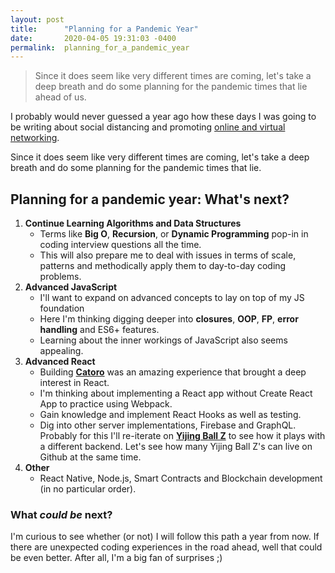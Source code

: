 ```yaml
---
layout: post
title:      "Planning for a Pandemic Year"
date:       2020-04-05 19:31:03 -0400
permalink:  planning_for_a_pandemic_year
---
```


> Since it does seem like very different times are coming, let's take a deep breath and do some planning for the pandemic times that lie ahead of us.

I probably would never guessed a year ago how these days I was going to be writing about social distancing and promoting [online and virtual networking](https://medium.com/@fbohorqu/stuck-at-home-join-these-tech-business-conferences-events-online-and-free-9e5a5843d80b).

Since it does seem like very different times are coming, let's take a deep breath and do some planning for the pandemic times that lie.

## Planning for a pandemic year: What's next?

1. **Continue Learning Algorithms and Data Structures**
   - Terms like **Big O**, **Recursion**, or **Dynamic Programming** pop-in in coding interview questions all the time. 
   - This will also prepare me to deal with issues in terms of scale, patterns and methodically apply them to day-to-day coding problems.
2. **Advanced JavaScript**
    - I'll want to expand on advanced concepts to lay on top of my JS foundation
    - Here I'm thinking digging deeper into **closures**, **OOP**, **FP**, **error handling** and ES6+ features. 
    - Learning about the inner workings of JavaScript also seems appealing.
3. **Advanced React**
    - Building [**Catoro**](https://catoro.now.sh/) was an amazing experience that brought a deep interest in React.
    - I'm thinking about implementing a React app without Create React App to practice using Webpack.
    - Gain knowledge and implement React Hooks as well as testing.
    - Dig into other server implementations, Firebase and GraphQL. Probably for this I'll re-iterate on [**Yijing Ball Z**](https://yijingballz.herokuapp.com/) to see how it plays with a different backend. Let's see how many Yijing Ball Z's can live on Github at the same time. 
4. **Other**
   - React Native, Node.js, Smart Contracts and Blockchain development (in no particular order).

### What *could be* next?

I'm curious to see whether (or not) I will follow this path a year from now. If there are unexpected coding experiences in the road ahead, well that could be even better. After all, I'm a big fan of surprises ;)